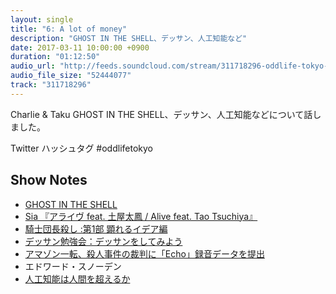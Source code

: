 ```yaml
---
layout: single
title: "6: A lot of money"
description: "GHOST IN THE SHELL、デッサン、人工知能など"
date: 2017-03-11 10:00:00 +0900
duration: "01:12:50"
audio_url: "http://feeds.soundcloud.com/stream/311718296-oddlife-tokyo-6-a-lot-of-money.mp3"
audio_file_size: "52444077"
track: "311718296"
---
```

Charlie & Taku
GHOST IN THE SHELL、デッサン、人工知能などについて話しました。

Twitter ハッシュタグ #oddlifetokyo

## Show Notes
- [GHOST IN THE SHELL](http://ghostshell.jp)
- [Sia 『アライヴ feat. 土屋太鳳 / Alive feat. Tao Tsuchiya』](https://www.youtube.com/watch?v=Q6pTQd24iLs)
- [騎士団長殺し :第1部 顕れるイデア編](https://www.amazon.co.jp/騎士団長殺し-第1部-顕れるイデア編-村上-春樹/dp/410353432X/)
- [デッサン勉強会：デッサンをしてみよう](https://www.wantedly.com/companies/bracket/post_articles/55341)
- [アマゾン一転、殺人事件の裁判に「Echo」録音データを提出](https://japan.cnet.com/article/35097729/)
- エドワード・スノーデン
- [人工知能は人間を超えるか](https://www.amazon.co.jp/dp/B00UAAK07S/)
